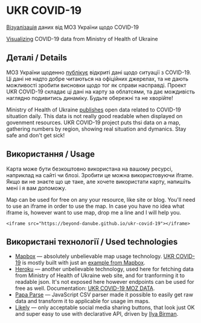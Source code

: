# UKR COVID-19
[Візуалізація](https://beyond-danube.github.io/ukr-covid-19/) даних від  МОЗ України щодо COVID-19
  
[Visualizing](https://beyond-danube.github.io/ukr-covid-19/) COVID-19 data from Ministry of Health of Ukraine

## Деталі / Details
МОЗ України щоденно [публікує](https://covid19.gov.ua/analitichni-paneli-dashbordy) відкриті дані щодо ситуації з COVID-19. Ці дані не надто добре читаються на офіційних джерелах, та не дають можливості зробити висновки щодо тог як справи насправді. Проект UKR COVID-19 складає ці дані на карту за облатсями, та дає мождивість наглядно подивитись динаміку. Будьте обережні та не хворійте!
  
Ministry of Health of Ukraine [publishes](https://covid19.gov.ua/analitichni-paneli-dashbordy) open data related to COVID-19 situation daily. This data is not really good readable when displayed on govenment resources. UKR COVID-19 project puts thsi data on a map, gathering numbers by region, showing real situation and dymanics. Stay safe and don't get sick!

## Використання / Usage
Карта може бути безкоштовно використана на вашому ресурсі, наприклад на сайті чи блозі. Зробити це можна використовуючи iframe. Якщо ви не знаєте що це таке, але хочете використати карту, напишіть мені і я вам допоможу.
  
Map can be used for free on any your resource, like site or blog. You'll need to use an iframe in order to use the map. In case you have no idea what iframe is, however want to use map, drop me a line and I will help you.

`<iframe src="https://beyond-danube.github.io/ukr-covid-19"></iframe>`

## Використані технології / Used technologies
* [Mapbox](https://www.mapbox.com) — absolutely unbelievable map usage technology. [UKR COVID-19](https://beyond-danube.github.io/ukr-covid-19/) is mostly built with just an [example from Mapbox](https://docs.mapbox.com/mapbox-gl-js/example/data-join/).
* [Heroku](https://heroku.com) — another unbelievable technology, used here for fetching data from Ministry of Health of Ukraine web site, and for tranforming it to readable json. It's not exposed here however endpoints can be used for free as well. Documentation: [UKR COVID-19 MOZ DATA](https://ukr-covid-19-moz-data.herokuapp.com/api-docs/).
* [Papa Parse](https://www.papaparse.com) — JavaScript CSV parser made it possible to easily get raw data and transform it to applicable for usage im maps.
* [Likely](https://github.com/NikolayRys/Likely) — only acceptable social media sharing buttons, that look just OK and super easy to use with declarative API, driven by [Ilya Birman](https://ilyabirman.net).
